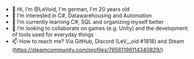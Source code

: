 - 👋 Hi, I’m @LeVoid, I'm german, I'm 20 years old
- 👀 I’m interested in C#, Datawarehousing and Automation
- 🌱 I’m currently learning C#, SQL and organizing myself better
- 💞️ I’m looking to collaborate on games (e.g. Unity) and the development of tools used for everyday things
- 📫 How to reach me? Via GitHub, Discord (LeV__oid #1818) and Steam (https://steamcommunity.com/profiles/76561198114340829/)
